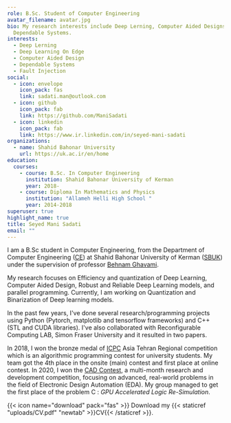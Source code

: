```yaml
---
role: B.Sc. Student of Computer Engineering
avatar_filename: avatar.jpg
bio: My research interests include Deep Lerning, Computer Aided Designs and
  Dependable Systems.
interests:
  - Deep Lerning
  - Deep Learning On Edge
  - Computer Aided Design
  - Dependable Systems
  - Fault Injection
social:
  - icon: envelope
    icon_pack: fas
    link: sadati.man@outlook.com
  - icon: github
    icon_pack: fab
    link: https://github.com/ManiSadati
  - icon: linkedin
    icon_pack: fab
    link: https://www.ir.linkedin.com/in/seyed-mani-sadati
organizations:
  - name: Shahid Bahonar University
    url: https://uk.ac.ir/en/home
education:
  courses:
    - course: B.Sc. In Computer Engineering
      institution: Shahid Bahonar University of Kerman
      year: 2018-
    - course: Diploma In Mathematics and Physics
      institution: "Allameh Helli High School "
      year: 2014-2018
superuser: true
highlight_name: true
title: Seyed Mani Sadati
email: ""
---
```

I am a B.Sc student in Computer Engineering, from the Department of Computer Engineering ([CE](https://ce.uk.ac.ir/en/home)) at Shahid Bahonar University of Kerman ([SBUK](https://uk.ac.ir/en/home)) under the supervision of professor [Behnam Ghavami](https://scholar.google.com/citations?user=a0vk8BkAAAAJ&hl=en).

My research focuses on   Efficiency and quantization of Deep Learning, Computer Aided Design, Robust and Reliable Deep Learning models, and parallel programming. Currently, I am working on Quantization and Binarization of Deep learning models. 

In the past few years, I've done several research/programming projects using Python (Pytorch, matplotlib and tensorflow frameworks) and C++ (STL and CUDA libraries). I've also collaborated with Reconfigurable Computing LAB, Simon Fraser University and it resulted in two papers.

In 2018, I won the bronze medal of [ICPC](https://icpc.global/) Asia Tehran Regional competition which is an algorithmic programming contest for university students. My team got the 4th place in the onsite (main) contest and first place at online contest. In 2020, I won the [CAD Contest](http://iccad-contest.org/2020/index.html), a multi-month research and development competition, focusing on advanced, real-world problems in the field of Electronic Design Automation (EDA). My group managed to get the first place of the problem C : *GPU Accelerated Logic Re-Simulation*.

{{< icon name="download" pack="fas" >}} Download my {{< staticref "uploads/CV.pdf" "newtab" >}}CV{{< /staticref >}}.